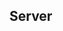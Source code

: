 ## Server

<!-- 
git checkout --orphan temp; git add -A; git commit -am "initial commit"; git branch -D dev; git branch -m dev; git push -f origin dev
-->

<!--
git checkout --orphan temp; git rm -rf .; git commit --allow-empty -m "inital commit"; git branch -D main; git branch -m main; git push -f origin main
-->

<!-- HISTORY
git config user.name "test"
git config user.email "test@github.com"
git checkout --orphan temp
git add -A
git commit -am "initial commit"
git branch -D 2022
git branch -m 2022
git push -f origin 2022
-->

<!-- CLOUDFLARE
https://docs.github.com/en/pages/configuring-a-custom-domain-for-your-github-pages-site

1. assuming you already have your domain, will use domain.com as example and you have your github pages, will use username.github.io as example
2. register for cloudflare account
3. get cloudflare nameservers for your domain, e.g xxx.ns.cloudflare.com and yyy.ns.cloudflare.com
4. update dns settings for your domain with the cloudflare nameservers and check status (might take a while) 
5. cloudflare dns settings -> add A record - name: domain.com, value 185.199.[108-111].153; and AAAA record: value 2606:50c0:[8000-8003]::153 as per github pages instructions
6. cloudflare dns settings -> add cname record; name www, value (is an alias of) username.github.io
7. cloudflare page rules -> domain.com/* forwarding URL https://www.domain.com/$1 301 permanent redirect
8. cloudflare page rules -> http://www.domain.com/* Always use https
9. settings on your github pages repo -> custom domain 'www.domain.com' 
-->
